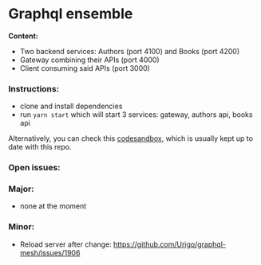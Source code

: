# Graphql ensemble

**Content:**

- Two backend services: Authors (port 4100) and Books (port 4200)
- Gateway combining their APIs (port 4000)
- Client consuming said APIs (port 3000)

### Instructions:

- clone and install dependencies
- run `yarn start` which will start 3 services: gateway, authors api, books api

Alternatively, you can check this [codesandbox](https://codesandbox.io/s/white-firefly-67obv), which is usually kept up to date with this repo.

### Open issues:

### Major:

- none at the moment

### Minor:

- Reload server after change: https://github.com/Urigo/graphql-mesh/issues/1906
